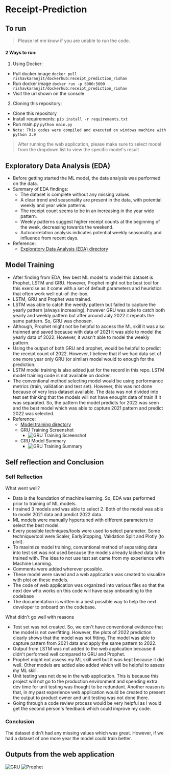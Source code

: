 # Receipt-Prediction

## To run

> Please let me know if you are unable to run the code.
 
#### 2 Ways to run:

1. Using Docker:
- Pull docker image
```docker pull rishavkaranjit/dockerhub:receipt_prediction_rishav```
- Run docker image
```docker run -p 5000:5000 rishavkaranjit/dockerhub:receipt_prediction_rishav```
- Visit the url shown on the console
2. Cloning this repository:
  - Clone this repository
  - Install requirements:
```pip install -r requirements.txt```
  - Run main.py
    ```python main.py```
  - ```Note: This codes were compiled and executed on windows machine with python 3.9```

> After running the web application, please make sure to select model from the dropdown list to view the specific model's result
     
## Exploratory Data Analysis (EDA)

- Before getting started the ML model, the data analysis was performed on the data.
- Summary of EDA findings:
  - The dataset is complete without any missing values.
  - A clear trend and seasonality are present in the data, with potential weekly and year wide patterns.
  - The receipt count seems to be in an increasing in the year wide pattern.
  - Weekly patterns suggest higher receipt counts at the beginning of the week, decreasing towards the weekend.
  - Autocorrelation analysis indicates potential weekly seasonality and influence from recent days.
- Reference:
  - [Exploratory Data Analysis (EDA) directory](https://github.com/rishav-karanjit/Receipt-Prediction/tree/main/EAD)

## Model Training

- After finding from EDA, few best ML model to model this dataset is Prophet, LSTM and GRU. However, Prophet might not be best tool for this exercise as it come with a set of default parameters and heuristics that often work well out-of-the-box.
- LSTM, GRU and Prophet was trained. 
- LSTM was able to catch the weekly pattern but failed to capture the yearly pattern (always increasing), however GRU was able to catch both yearly and weekly pattern but after around July 2022 it repeats the same patttern. So, GRU was choosen.
- Although, Prophet might not be helpful to access the ML skill it was also trainned and saved because with data of 2021 it was able to model the yearly data of 2022. However, it wasn't able to model the weekly pattern.
- Using the output of both GRU and prophet, would be helpful to predict the receipt count of 2022. However, I believe that if we had data set of one more year only GRU (or similar) model would to enough for the prediction.
- LSTM model training is also added just for the record in this repo. LSTM model training code is not available on docker.
- The conventional method selecting model would be using performance metrics (train, validation and test set). However, this was not done because of very less dataset available. The data was not divided into test set thinking that the models will not have enought data of train if it was separated. So, the pattern the model predicts for 2022 was seen and the best model which was able to capture 2021 pattern and predict 2022 was selected.
- Reference:
  - [Model training directory](https://github.com/rishav-karanjit/Receipt-Prediction/tree/main/Model%20Training%20Code)
  - GRU Training Screenshot
    - ![GRU Training Screenshot](https://github.com/rishav-karanjit/Receipt-Prediction/blob/main/Project%20Images/GRU%20training.png)
  - GRU Model Summary
    - ![GRU Training Summary](https://github.com/rishav-karanjit/Receipt-Prediction/blob/main/Project%20Images/GRU%20summary.png) 

## Self reflection and Conclusion

### Self Reflection

What went well?
- Data is the foundation of machine learning. So, EDA was performed prior to training of ML models.
- I trained 3 models and was able to select 2. Both of the model was able to model 2021 data and predict 2022 data.
- ML models were manually hypertuned with different parameters to select the best model.
- Every possible techniques/tools were used to select parameter. Some technique/tool were Scaler, EarlyStopping, Validation Split and Plotly (to plot).
- To maximize model training, conventional method of separating data into test set was not used because the models already lacked data to be trained with. The idea to not use test set came from my experience with Machine Learning.
- Comments were added wherever possible.
- These model were saved and a web application was created to visualize with plot on these models.
- The code of web application was organized into various files so that the next dev who works on this code will have easy onboarding to the codebase
- The documentation is written in a best possible way to help the next developer to onboard on the codebase.

What didn't go well with reasons
- Test set was not created. So, we don't have conventional evidence that the model is not overfitting. However, the plots of 2022 prediction clearly shows that the model was not fitting. The model was able to capture pattern from 2021 data and apply the same pattern to 2022.
- Output from LSTM was not added to the web application because it didn't performed well compared to GRU and Prophet.
- Prophet might not assess my ML skill well but it was kept because it did well. Other models are added also added which will be helpful to assess my ML skill.
- Unit testing was not done in the web application. This is because this project will not go to the production environment and spending extra dev time for unit testing was thought to be redundant. Another reason is that, in my past experience web application would be created to present the output to product owner and unit testing was not done there.
- Going through a code review process would be very helpful as I would get the second person's feedback which could improve my code.

### Conclusion 

The dataset didn't had any missing values which was great. However, if we had a dataset of one more year the model could train better. 

## Outputs from the web application

![GRU](https://github.com/rishav-karanjit/Receipt-Prediction/blob/main/Project%20Images/OutputGRU.png)
![Prophet](https://github.com/rishav-karanjit/Receipt-Prediction/blob/main/Project%20Images/OutputProphet.png)
